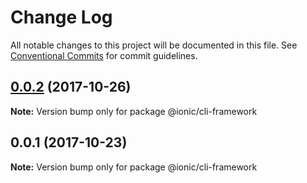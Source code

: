 # Change Log

All notable changes to this project will be documented in this file.
See [Conventional Commits](https://conventionalcommits.org) for commit guidelines.

<a name="0.0.2"></a>
## [0.0.2](https://github.com/ionic-team/ionic-cli/compare/@ionic/cli-framework@0.0.1...@ionic/cli-framework@0.0.2) (2017-10-26)




**Note:** Version bump only for package @ionic/cli-framework

<a name="0.0.1"></a>
## 0.0.1 (2017-10-23)




**Note:** Version bump only for package @ionic/cli-framework
